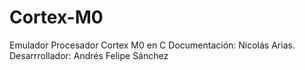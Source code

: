 # Cortex-M0
Emulador Procesador Cortex M0 en C
Documentación: Nicolás Arias.
Desarrrollador: Andrés Felipe Sánchez
